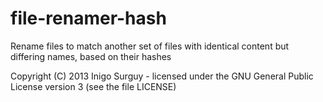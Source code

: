 file-renamer-hash
=================

Rename files to match another set of files with identical content but differing names, based on their hashes

Copyright (C) 2013 Inigo Surguy - licensed under the GNU General Public License version 3 (see the file LICENSE)

